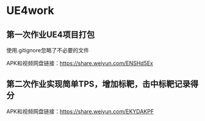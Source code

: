 # UE4work

## 第一次作业UE4项目打包

使用.gitignore忽略了不必要的文件

APK和视频网盘链接：https://share.weiyun.com/ENSHd5Ex



## 第二次作业实现简单TPS，增加标靶，击中标靶记录得分

APK和视频网盘链接：https://share.weiyun.com/EKYDAKPF
